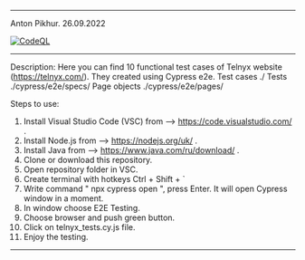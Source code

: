 -----------------------------------------------------

Anton Pikhur. 26.09.2022

[![CodeQL](https://github.com/AntonPikhur/Cypress-Telnyx/actions/workflows/codeql.yml/badge.svg)](https://github.com/AntonPikhur/Cypress-Telnyx/actions/workflows/codeql.yml)

-----------------------------------------------------
Description:
Here you can find 10 functional test cases of Telnyx website (https://telnyx.com/). They created using Cypress e2e.
Test cases ./
Tests ./cypress/e2e/specs/
Page objects ./cypress/e2e/pages/

Steps to use:
1. Install Visual Studio Code (VSC) from --> https://code.visualstudio.com/ .
2. Install Node.js from --> https://nodejs.org/uk/ .
3. Install Java from --> https://www.java.com/ru/download/ .
4. Clone or download this repository.
5. Open repository folder in VSC.
6. Create terminal with hotkeys Ctrl + Shift + `
7. Write command " npx cypress open ", press Enter. It will open Cypress window in a moment.
8. In window choose E2E Testing.
9. Choose browser and push green button.
10. Click on telnyx_tests.cy.js file.
11. Enjoy the testing.
------------------------------------------------------
